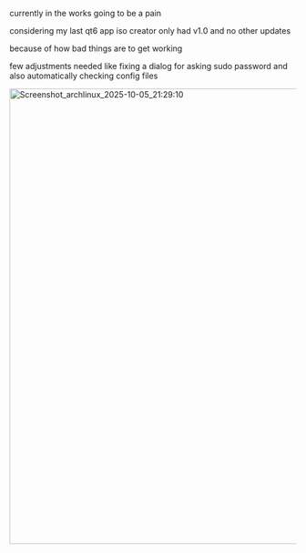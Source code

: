 currently in the works going to be a pain 

considering my last qt6 app iso creator only had v1.0 and no other updates 

because of how bad things are to get working


few adjustments needed like fixing a dialog for asking sudo password and also automatically checking config files

<img width="1280" height="800" alt="Screenshot_archlinux_2025-10-05_21:29:10" src="https://github.com/user-attachments/assets/93272d75-8b02-4b47-93fe-d87ace98bd4a" />
